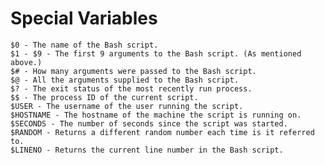 # Special Variables
    $0 - The name of the Bash script.
    $1 - $9 - The first 9 arguments to the Bash script. (As mentioned above.)
    $# - How many arguments were passed to the Bash script.
    $@ - All the arguments supplied to the Bash script.
    $? - The exit status of the most recently run process.
    $$ - The process ID of the current script.
    $USER - The username of the user running the script.
    $HOSTNAME - The hostname of the machine the script is running on.
    $SECONDS - The number of seconds since the script was started.
    $RANDOM - Returns a different random number each time is it referred to.
    $LINENO - Returns the current line number in the Bash script.
